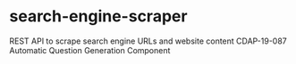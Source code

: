 # search-engine-scraper
REST API to scrape search engine URLs and website content
CDAP-19-087 Automatic Question Generation Component
